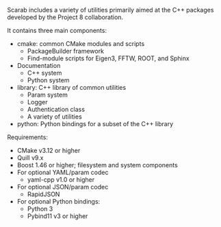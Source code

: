 Scarab includes a variety of utilities primarily aimed at the C++ packages developed by the Project 8 collaboration.

It contains three main components:
* cmake: common CMake modules and scripts
  * PackageBuilder framework
  * Find-module scripts for Eigen3, FFTW, ROOT, and Sphinx
* Documentation
  * C++ system
  * Python system
* library: C++ library of common utilities
  * Param system
  * Logger
  * Authentication class
  * A variety of utilities
* python: Python bindings for a subset of the C++ library

Requirements:
* CMake v3.12 or higher
* Quill v9.x
* Boost 1.46 or higher; filesystem and system components
* For optional YAML/param codec
  * yaml-cpp v1.0 or higher
* For optional JSON/param codec
  * RapidJSON
* For optional Python bindings:
  * Python 3
  * Pybind11 v3 or higher
